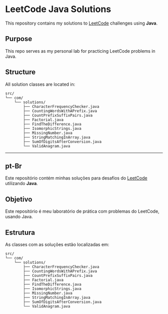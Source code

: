 # LeetCode Java Solutions

This repository contains my solutions to [LeetCode](https://leetcode.com/) challenges using **Java**.

## Purpose
This repo serves as my personal lab for practicing LeetCode problems in Java.

## Structure
All solution classes are located in:
```
src/
└── com/
    └── solutions/
        ├── CharacterFrequencyChecker.java
        ├── CountingWordsWithAPrefix.java
        ├── CountPrefixSuffixPairs.java
        ├── Factorial.java
        ├── FindTheDifference.java
        ├── IsomorphicStrings.java
        ├── MissingNumber.java
        ├── StringMatchingInArray.java
        ├── SumOfDigitsAfterConversion.java
        └── ValidAnagram.java
```
---
## pt-Br

Este repositório contém minhas soluções para desafios do [LeetCode](https://leetcode.com/) utilizando **Java**.

## Objetivo
Este repositório é meu laboratório de prática com problemas do LeetCode, usando Java.

## Estrutura
As classes com as soluções estão localizadas em:
```
src/
└── com/
    └── solutions/
        ├── CharacterFrequencyChecker.java
        ├── CountingWordsWithAPrefix.java
        ├── CountPrefixSuffixPairs.java
        ├── Factorial.java
        ├── FindTheDifference.java
        ├── IsomorphicStrings.java
        ├── MissingNumber.java
        ├── StringMatchingInArray.java
        ├── SumOfDigitsAfterConversion.java
        └── ValidAnagram.java
```
